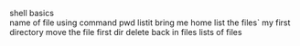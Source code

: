 shell basics
<br>
name of file using command pwd
listit
bring me home
list the files`
my first directory
move the file
first dir delete
back in files
lists of files
